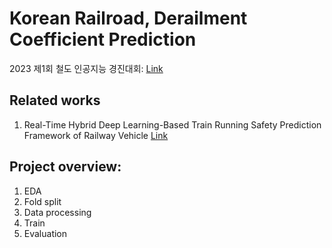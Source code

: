 # Korean Railroad, Derailment Coefficient Prediction

2023 제1회 철도 인공지능 경진대회: [Link](https://aifactory.space/task/2511/overview)

## Related works
1. Real-Time Hybrid Deep Learning-Based Train Running Safety Prediction Framework of Railway Vehicle [Link](https://www.mdpi.com/2075-1702/9/7/130)

## Project overview:
1. EDA
2. Fold split
3. Data processing
4. Train 
5. Evaluation